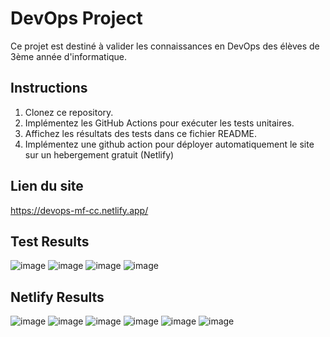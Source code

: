 # DevOps Project

Ce projet est destiné à valider les connaissances en DevOps des élèves de 3ème année d'informatique.

## Instructions

1. Clonez ce repository.
2. Implémentez les GitHub Actions pour exécuter les tests unitaires.
3. Affichez les résultats des tests dans ce fichier README.
4. Implémentez une github action pour déployer automatiquement le site sur un hebergement gratuit (Netlify)

## Lien du site

https://devops-mf-cc.netlify.app/

## Test Results

![image](https://github.com/user-attachments/assets/30108c9e-ae16-45fb-bf89-af1032b1d79f)
![image](https://github.com/user-attachments/assets/920a1120-5b6e-4d14-a777-3c0a73b9f61c)
![image](https://github.com/user-attachments/assets/768149e6-21cd-44ed-a89a-f23837fe3b7e)
![image](https://github.com/user-attachments/assets/a98f5a59-740d-49c2-ba3a-0dd4f3fcd2c4)

## Netlify Results

![image](https://github.com/user-attachments/assets/cff3256a-863c-4938-8b49-aa1c93dcd9e5)
![image](https://github.com/user-attachments/assets/339e7ab2-111b-4ac1-84af-a465236a1753)
![image](https://github.com/user-attachments/assets/a95022d3-1dfd-45c4-b363-77ad9c9c04bc)
![image](https://github.com/user-attachments/assets/8b12dc03-dafc-4520-9215-7611bd0c0438)
![image](https://github.com/user-attachments/assets/4ea3b14b-1633-46f3-a988-1b6ccae6d946)
![image](https://github.com/user-attachments/assets/3e97fd04-834c-495d-8c5f-5fe00f131039)








